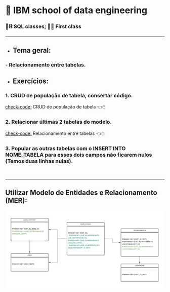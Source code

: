 # :robot: IBM school of data engineering 
### :game_die::chains: SQL classes; :man_technologist: First class

***
* ## Tema geral: 
### - Relacionamento entre tabelas.

* ## Exercícios:
### 1. CRUD de população de tabela, consertar código.
[check-code:](CRUD-inicial.sql)  CRUD de população de tabela :point_left::computer_mouse:

### 2. Relacionar últimas 2 tabelas do modelo.
[check-code:](CRUD-inicial.sql) Relacionamento entre tabelas :point_left::computer_mouse:

### 3. Popular as outras tabelas com o INSERT INTO NOME_TABELA para esses dois campos não ficarem nulos (Temos duas linhas nulas).

<br>

***

## Utilizar Modelo de Entidades e Relacionamento (MER):
![imagem-do-mer](./images/uml-mer.png)